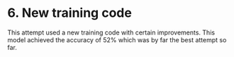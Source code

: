 # 6. New training code
This attempt used a new training code with certain improvements. This model achieved the accuracy of 52% which was by far the best attempt so far.
